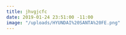 ```yaml
---
title: jhvgjcfc
date: 2019-01-24 23:51:00 -11:00
image: "/uploads/HYUNDAI%20SANTA%20FE.png"
---
```


